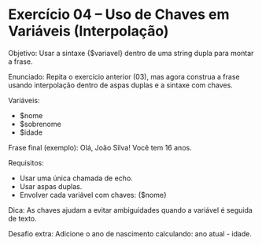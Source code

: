 # Exercício 04 – Uso de Chaves em Variáveis (Interpolação)

Objetivo: Usar a sintaxe {$variavel} dentro de uma string dupla para montar a frase.

Enunciado:
Repita o exercício anterior (03), mas agora construa a frase usando interpolação dentro de aspas duplas e a sintaxe com chaves.

Variáveis:
- $nome
- $sobrenome
- $idade

Frase final (exemplo):
Olá, João Silva! Você tem 16 anos.

Requisitos:
- Usar uma única chamada de echo.
- Usar aspas duplas.
- Envolver cada variável com chaves: {$nome}

Dica: As chaves ajudam a evitar ambiguidades quando a variável é seguida de texto.

Desafio extra: Adicione o ano de nascimento calculando: ano atual - idade.

